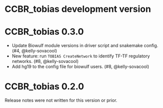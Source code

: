 # CCBR_tobias development version

# CCBR_tobias 0.3.0

- Update Biowulf module versions in driver script and snakemake config. (#4, @kelly-sovacool)
- New feature: run `TOBIAS CreateNetwork` to identify TF-TF regulatory networks. (#8, @kelly-sovacool)
- Add hg19 to the config file for biowulf users. (#8, @kelly-sovacool)

# CCBR_tobias 0.2.0

Release notes were not written for this version or prior.